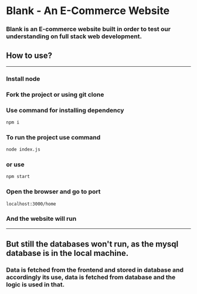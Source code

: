 # Blank - An E-Commerce Website

### Blank is an E-commerce website built in order to test our understanding on full stack web development.

## How to use?
---
### Install node
### Fork the project or using git clone
### Use command for installing dependency

``` bash
npm i 
```
### To run the project use command
``` bash
node index.js 
```
### or use
``` bash
npm start 
```
### Open the browser and go to port
``` bash
localhost:3000/home 
```
### And the website will run
---
## But still the databases won't run, as the mysql database is in the local machine.
### Data is fetched from the frontend and stored in database and accordingly its use, data is fetched from database and the logic is used in that.